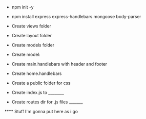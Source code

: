 * npm init -y
* npm install express express-handlebars mongoose body-parser
* Create views folder
* Create layout folder
* Create models folder
* Create model:

* Create main.handlebars with header and footer
* Create home.handlebars
* Create a public folder for css
* Create index.js to ________
* Create routes dir for .js files _______

**** Stuff I'm gonna put here as i go
